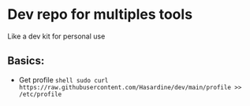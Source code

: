 # Dev repo for multiples tools
Like a dev kit for personal use

## Basics:
- Get profile ```shell sudo curl https://raw.githubusercontent.com/Hasardine/dev/main/profile >> /etc/profile ```
